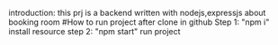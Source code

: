 introduction: this prj is a backend written with nodejs,expressjs about booking room
#How to run project after clone in github
Step 1: "npm i" install resource 
step 2: "npm start" run project
